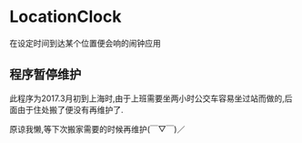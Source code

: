 # LocationClock
在设定时间到达某个位置便会响的闹钟应用

## 程序暂停维护
此程序为2017.3月初到上海时,由于上班需要坐两小时公交车容易坐过站而做的,后面由于住处搬了便没有再维护了.


原谅我懒,等下次搬家需要的时候再维护(￣▽￣)／



